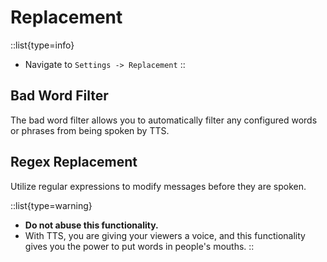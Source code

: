 # Replacement

::list{type=info}
- Navigate to `Settings -> Replacement`
::

## Bad Word Filter

The bad word filter allows you to automatically filter any configured words or phrases from being spoken by TTS.

## Regex Replacement

Utilize regular expressions to modify messages before they are spoken.

::list{type=warning}
- **Do not abuse this functionality.**
- With TTS, you are giving your viewers a voice, and this functionality gives you the power to put words in people's mouths.
::